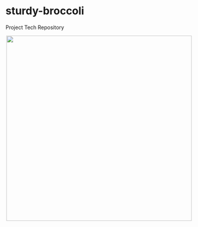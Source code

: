 # sturdy-broccoli
Project Tech Repository
<section align="center" id="start"><img src="https://postimg.cc/rRCQ7V5Q" width="500"></section>
